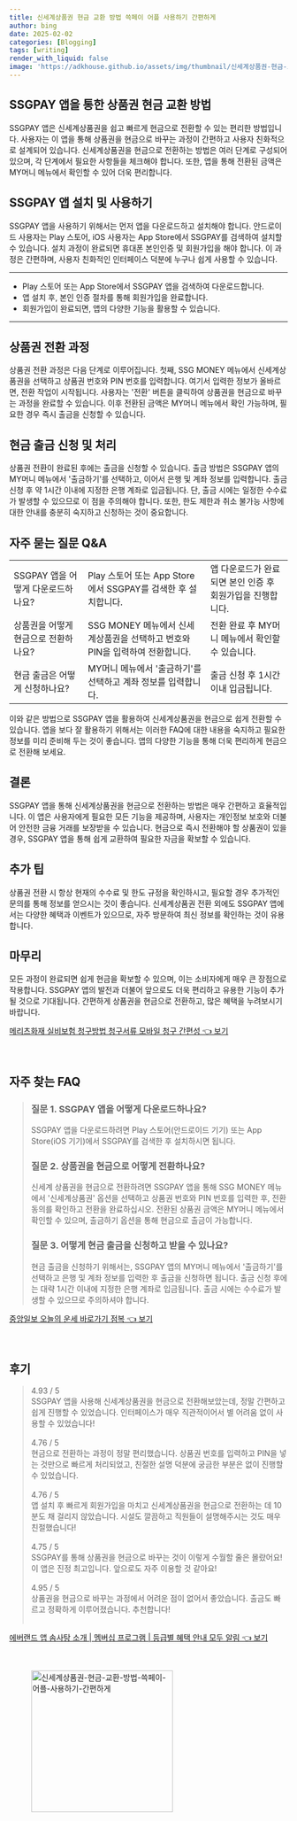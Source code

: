 ```yaml
---
title: 신세계상품권 현금 교환 방법 쓱페이 어플 사용하기 간편하게
author: bing
date: 2025-02-02
categories: [Blogging]
tags: [writing]
render_with_liquid: false
image: 'https://adkhouse.github.io/assets/img/thumbnail/신세계상품권-현금-교환-방법-쓱페이-어플-사용하기-간편하게.webp'
---
```



<h2 id='SSGPAY 앱을 통한 상품권 현금 교환 방법'>SSGPAY 앱을 통한 상품권 현금 교환 방법</h2>

<p>SSGPAY 앱은 신세계상품권을 쉽고 빠르게 현금으로 전환할 수 있는 편리한 방법입니다. 사용자는 이 앱을 통해 상품권을 현금으로 바꾸는 과정이 간편하고 사용자 친화적으로 설계되어 있습니다. 신세계상품권을 현금으로 전환하는 방법은 여러 단계로 구성되어 있으며, 각 단계에서 필요한 사항들을 체크해야 합니다. 또한, 앱을 통해 전환된 금액은 MY머니 메뉴에서 확인할 수 있어 더욱 편리합니다.</p>

<h2 id='SSGPAY 앱 설치 및 사용하기'>SSGPAY 앱 설치 및 사용하기</h2>

<p>SSGPAY 앱을 사용하기 위해서는 먼저 앱을 다운로드하고 설치해야 합니다. 안드로이드 사용자는 Play 스토어, iOS 사용자는 App Store에서 SSGPAY를 검색하여 설치할 수 있습니다. 설치 과정이 완료되면 휴대폰 본인인증 및 회원가입을 해야 합니다. 이 과정은 간편하며, 사용자 친화적인 인터페이스 덕분에 누구나 쉽게 사용할 수 있습니다.</p>

<hr />

<ul>
    <li>Play 스토어 또는 App Store에서 SSGPAY 앱을 검색하여 다운로드합니다.</li>
    <li>앱 설치 후, 본인 인증 절차를 통해 회원가입을 완료합니다.</li>
    <li>회원가입이 완료되면, 앱의 다양한 기능을 활용할 수 있습니다.</li>
</ul>

<hr />

<h2 id='상품권 전환 과정'>상품권 전환 과정</h2>

<p>상품권 전환 과정은 다음 단계로 이루어집니다. 첫째, SSG MONEY 메뉴에서 신세계상품권을 선택하고 상품권 번호와 PIN 번호를 입력합니다. 여기서 입력한 정보가 올바르면, 전환 작업이 시작됩니다. 사용자는 '전환' 버튼을 클릭하여 상품권을 현금으로 바꾸는 과정을 완료할 수 있습니다. 이후 전환된 금액은 MY머니 메뉴에서 확인 가능하며, 필요한 경우 즉시 출금을 신청할 수 있습니다.</p>

<h2 id='현금 출금 신청 및 처리'>현금 출금 신청 및 처리</h2>

<p>상품권 전환이 완료된 후에는 출금을 신청할 수 있습니다. 출금 방법은 SSGPAY 앱의 MY머니 메뉴에서 '출금하기'를 선택하고, 이어서 은행 및 계좌 정보를 입력합니다. 출금 신청 후 약 1시간 이내에 지정한 은행 계좌로 입금됩니다. 단, 출금 시에는 일정한 수수료가 발생할 수 있으므로 이 점을 주의해야 합니다. 또한, 한도 제한과 취소 불가능 사항에 대한 안내를 충분히 숙지하고 신청하는 것이 중요합니다.</p>

<h2 id='자주 묻는 질문 Q&A'>자주 묻는 질문 Q&A</h2>

<table>
    <tr>
        <td>SSGPAY 앱을 어떻게 다운로드하나요?</td>
        <td>Play 스토어 또는 App Store에서 SSGPAY를 검색한 후 설치합니다.</td>
        <td>앱 다운로드가 완료되면 본인 인증 후 회원가입을 진행합니다.</td>
    </tr>
    <tr>
        <td>상품권을 어떻게 현금으로 전환하나요?</td>
        <td>SSG MONEY 메뉴에서 신세계상품권을 선택하고 번호와 PIN을 입력하여 전환합니다.</td>
        <td>전환 완료 후 MY머니 메뉴에서 확인할 수 있습니다.</td>
    </tr>
    <tr>
        <td>현금 출금은 어떻게 신청하나요?</td>
        <td>MY머니 메뉴에서 '출금하기'를 선택하고 계좌 정보를 입력합니다.</td>
        <td>출금 신청 후 1시간 이내 입금됩니다.</td>
    </tr>
</table>

<p>이와 같은 방법으로 SSGPAY 앱을 활용하여 신세계상품권을 현금으로 쉽게 전환할 수 있습니다. 앱을 보다 잘 활용하기 위해서는 이러한 FAQ에 대한 내용을 숙지하고 필요한 정보를 미리 준비해 두는 것이 좋습니다. 앱의 다양한 기능을 통해 더욱 편리하게 현금으로 전환해 보세요.</p>

<h2 id='결론'>결론</h2>

<p>SSGPAY 앱을 통해 신세계상품권을 현금으로 전환하는 방법은 매우 간편하고 효율적입니다. 이 앱은 사용자에게 필요한 모든 기능을 제공하며, 사용자는 개인정보 보호와 더불어 안전한 금융 거래를 보장받을 수 있습니다. 현금으로 즉시 전환해야 할 상품권이 있을 경우, SSGPAY 앱을 통해 쉽게 교환하여 필요한 자금을 확보할 수 있습니다.</p>

<h2 id='추가 팁'>추가 팁</h2>

<p>상품권 전환 시 항상 현재의 수수료 및 한도 규정을 확인하시고, 필요할 경우 추가적인 문의를 통해 정보를 얻으시는 것이 좋습니다. 신세계상품권 전환 외에도 SSGPAY 앱에서는 다양한 혜택과 이벤트가 있으므로, 자주 방문하여 최신 정보를 확인하는 것이 유용합니다.</p>

<h2 id='마무리'>마무리</h2>

<p>모든 과정이 완료되면 쉽게 현금을 확보할 수 있으며, 이는 소비자에게 매우 큰 장점으로 작용합니다. SSGPAY 앱의 발전과 더불어 앞으로도 더욱 편리하고 유용한 기능이 추가될 것으로 기대됩니다. 간편하게 상품권을 현금으로 전환하고, 많은 혜택을 누려보시기 바랍니다.</p>


<p><a class="click-button" title="메리츠화재 실비보험 청구방법 청구서류 모바일 청구 간편성" href="https://adkhouse.github.io/posts/%EB%A9%94%EB%A6%AC%EC%B8%A0%ED%99%94%EC%9E%AC-%EC%8B%A4%EB%B9%84%EB%B3%B4%ED%97%98-%EC%B2%AD%EA%B5%AC%EB%B0%A9%EB%B2%95-%EC%B2%AD%EA%B5%AC%EC%84%9C%EB%A5%98-%EB%AA%A8%EB%B0%94%EC%9D%BC-%EC%B2%AD%EA%B5%AC-%EA%B0%84%ED%8E%B8%EC%84%B1/" rel="dofollow">메리츠화재 실비보험 청구방법 청구서류 모바일 청구 간편성 👈 보기</a></p><br>
<h2 id='자주_찾는_FAQ'>자주 찾는 FAQ</h2>
<div itemscope="" itemtype="https://schema.org/FAQPage"> 
<blockquote> 
<div itemscope="" itemprop="mainEntity" itemtype="https://schema.org/Question"> 
<h3 itemprop="name">질문 1. SSGPAY 앱을 어떻게 다운로드하나요?</h3> 
<div itemscope="" itemprop="acceptedAnswer" itemtype="https://schema.org/Answer"> 
<span itemprop="text"> 
<p>SSGPAY 앱을 다운로드하려면 Play 스토어(안드로이드 기기) 또는 App Store(iOS 기기)에서 SSGPAY를 검색한 후 설치하시면 됩니다.</p> 
</span> 
</div> 
</div> 
<div itemscope="" itemprop="mainEntity" itemtype="https://schema.org/Question"> 
<h3 itemprop="name">질문 2. 상품권을 현금으로 어떻게 전환하나요?</h3> 
<div itemscope="" itemprop="acceptedAnswer" itemtype="https://schema.org/Answer"> 
<span itemprop="text"> 
<p>신세계 상품권을 현금으로 전환하려면 SSGPAY 앱을 통해 SSG MONEY 메뉴에서 '신세계상품권' 옵션을 선택하고 상품권 번호와 PIN 번호를 입력한 후, 전환 동의를 확인하고 전환을 완료하십시오. 전환된 상품권 금액은 MY머니 메뉴에서 확인할 수 있으며, 출금하기 옵션을 통해 현금으로 출금이 가능합니다.</p> 
</span> 
</div> 
</div> 
<div itemscope="" itemprop="mainEntity" itemtype="https://schema.org/Question"> 
<h3 itemprop="name">질문 3. 어떻게 현금 출금을 신청하고 받을 수 있나요?</h3> 
<div itemscope="" itemprop="acceptedAnswer" itemtype="https://schema.org/Answer"> 
<span itemprop="text"> 
<p>현금 출금을 신청하기 위해서는, SSGPAY 앱의 MY머니 메뉴에서 '출금하기'를 선택하고 은행 및 계좌 정보를 입력한 후 출금을 신청하면 됩니다. 출금 신청 후에는 대략 1시간 이내에 지정한 은행 계좌로 입금됩니다. 출금 시에는 수수료가 발생할 수 있으므로 주의하셔야 합니다.</p> 
</span> 
</div> 
</div> 
</blockquote> 
</div>
<p><a class="click-button" title="중앙일보 오늘의 운세 바로가기 점복" href="https://adkhouse.github.io/posts/%EC%A4%91%EC%95%99%EC%9D%BC%EB%B3%B4-%EC%98%A4%EB%8A%98%EC%9D%98-%EC%9A%B4%EC%84%B8-%EB%B0%94%EB%A1%9C%EA%B0%80%EA%B8%B0-%EC%A0%90%EB%B3%B5/" rel="dofollow">중앙일보 오늘의 운세 바로가기 점복 👈 보기</a></p><br>
<h2 id='후기'>후기</h2>
<div itemscope itemtype="https://schema.org/Product">
  <blockquote>
  <div itemprop="review" itemscope itemtype="https://schema.org/Review">
      <div itemprop="reviewRating" itemscope itemtype="https://schema.org/Rating"> <span itemprop="ratingValue">4.93</span> / <span itemprop="bestRating">5</span> </div>
      <span itemprop="reviewBody">SSGPAY 앱을 사용해 신세계상품권을 현금으로 전환해보았는데, 정말 간편하고 쉽게 진행할 수 있었습니다. 인터페이스가 매우 직관적이어서 별 어려움 없이 사용할 수 있었습니다!</span>
  </div>
  <br>
  <div itemprop="review" itemscope itemtype="https://schema.org/Review">
      <div itemprop="reviewRating" itemscope itemtype="https://schema.org/Rating"> <span itemprop="ratingValue">4.76</span> / <span itemprop="bestRating">5</span> </div>
      <span itemprop="reviewBody">현금으로 전환하는 과정이 정말 편리했습니다. 상품권 번호를 입력하고 PIN을 넣는 것만으로 빠르게 처리되었고, 친절한 설명 덕분에 궁금한 부분은 없이 진행할 수 있었습니다.</span>
  </div>
  <br>
  <div itemprop="review" itemscope itemtype="https://schema.org/Review">
      <div itemprop="reviewRating" itemscope itemtype="https://schema.org/Rating"> <span itemprop="ratingValue">4.76</span> / <span itemprop="bestRating">5</span> </div>
      <span itemprop="reviewBody">앱 설치 후 빠르게 회원가입을 마치고 신세계상품권을 현금으로 전환하는 데 10분도 채 걸리지 않았습니다. 시설도 깔끔하고 직원들이 설명해주시는 것도 매우 친절했습니다!</span>
  </div>
  <br>
  <div itemprop="review" itemscope itemtype="https://schema.org/Review">
      <div itemprop="reviewRating" itemscope itemtype="https://schema.org/Rating"> <span itemprop="ratingValue">4.75</span> / <span itemprop="bestRating">5</span> </div>
      <span itemprop="reviewBody">SSGPAY를 통해 상품권을 현금으로 바꾸는 것이 이렇게 수월할 줄은 몰랐어요! 이 앱은 진정 최고입니다. 앞으로도 자주 이용할 것 같아요!</span>
  </div>
  <br>
  <div itemprop="review" itemscope itemtype="https://schema.org/Review">
      <div itemprop="reviewRating" itemscope itemtype="https://schema.org/Rating"> <span itemprop="ratingValue">4.95</span> / <span itemprop="bestRating">5</span> </div>
      <span itemprop="reviewBody">상품권을 현금으로 바꾸는 과정에서 어려운 점이 없어서 좋았습니다. 출금도 빠르고 정확하게 이루어졌습니다. 추천합니다!</span>
  </div>
  <br>
  </blockquote>
</div>
<p><a class="click-button" title="에버랜드 앱 솜사탕 소개 | 멤버십 프로그램 | 등급별 혜택 안내 모두 알림" href="https://adkhouse.github.io/posts/%EC%97%90%EB%B2%84%EB%9E%9C%EB%93%9C-%EC%95%B1-%EC%86%9C%EC%82%AC%ED%83%95-%EC%86%8C%EA%B0%9C-%EB%A9%A4%EB%B2%84%EC%8B%AD-%ED%94%84%EB%A1%9C%EA%B7%B8%EB%9E%A8-%EB%93%B1%EA%B8%89%EB%B3%84-%ED%98%9C%ED%83%9D-%EC%95%88%EB%82%B4-%EB%AA%A8%EB%91%90-%EC%95%8C%EB%A6%BC/" rel="dofollow">에버랜드 앱 솜사탕 소개 | 멤버십 프로그램 | 등급별 혜택 안내 모두 알림 👈 보기</a></p><br>
<figure class="image"><img src="https://adkhouse.github.io/assets/img/thumbnail/신세계상품권-현금-교환-방법-쓱페이-어플-사용하기-간편하게.webp" alt="신세계상품권-현금-교환-방법-쓱페이-어플-사용하기-간편하게" width="256" height="256"></figure>